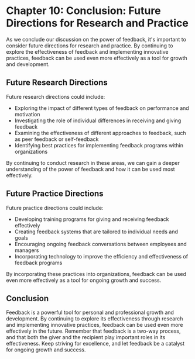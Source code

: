 Chapter 10: Conclusion: Future Directions for Research and Practice
===================================================================

As we conclude our discussion on the power of feedback, it's important to consider future directions for research and practice. By continuing to explore the effectiveness of feedback and implementing innovative practices, feedback can be used even more effectively as a tool for growth and development.

Future Research Directions
--------------------------

Future research directions could include:

* Exploring the impact of different types of feedback on performance and motivation
* Investigating the role of individual differences in receiving and giving feedback
* Examining the effectiveness of different approaches to feedback, such as peer feedback or self-feedback
* Identifying best practices for implementing feedback programs within organizations

By continuing to conduct research in these areas, we can gain a deeper understanding of the power of feedback and how it can be used most effectively.

Future Practice Directions
--------------------------

Future practice directions could include:

* Developing training programs for giving and receiving feedback effectively
* Creating feedback systems that are tailored to individual needs and goals
* Encouraging ongoing feedback conversations between employees and managers
* Incorporating technology to improve the efficiency and effectiveness of feedback programs

By incorporating these practices into organizations, feedback can be used even more effectively as a tool for ongoing growth and success.

Conclusion
----------

Feedback is a powerful tool for personal and professional growth and development. By continuing to explore its effectiveness through research and implementing innovative practices, feedback can be used even more effectively in the future. Remember that feedback is a two-way process, and that both the giver and the recipient play important roles in its effectiveness. Keep striving for excellence, and let feedback be a catalyst for ongoing growth and success.
